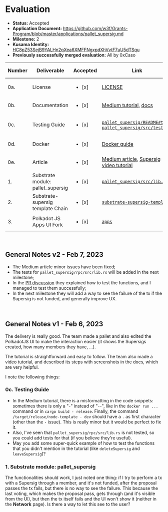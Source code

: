# Evaluation

- **Status:** Accepted
- **Application Document:** https://github.com/w3f/Grants-Program/blob/master/applications/pallet_supersig.md
- **Milestone:** 2
- **Kusama Identity:** [HC8pZ53SejB9YALHn2qXea6XMFFNgxpdXhVvtF7uU5dTSqu](https://kusama.subscan.io/account/HC8pZ53SejB9YALHn2qXea6XMFFNgxpdXhVvtF7uU5dTSqu)
- **Previously successfully merged evaluation:** All by 0xCaso

| Number | Deliverable                       | Accepted               | Link                                                                                                                                                                                                                                                                    | Evaluation Notes      |
| ------ | --------------------------------- | ---------------------- | ----------------------------------------------------------------------------------------------------------------------------------------------------------------------------------------------------------------------------------------------------------------------- | --------------------- |
| 0a.    | License                           | <ul><li>[x] </li></ul> | [LICENSE](https://github.com/kabocha-network/pallet_supersig/blob/4b1e349e9d76750d7fd025056cdb5ef5fef85996/LICENSE)                                                                                                                                                     |                       |
| 0b.    | Documentation                     | <ul><li>[x] </li></ul> | [Medium tutorial](https://decentration.medium.com/setup-for-testing-supersig-ui-m2-fac2f7ab20a3), [docs](https://wiki.kabocha.network/docs/Supersig/introduction)                                                                                                       |                       |
| 0c.    | Testing Guide                     | <ul><li>[x] </li></ul> | [`pallet_supersig/README#test`](https://github.com/kabocha-network/pallet_supersig/blob/f3b4842b971df00287f1ec6e2dcc41c431bce799/README.md#test),<br/>[`pallet_supersig/src/tests`](https://github.com/kabocha-network/pallet_supersig/tree/polkadot-v0.9.28/src/tests) | See **General Notes** |
| 0d.    | Docker                            | <ul><li>[x] </li></ul> | [Docker guide](https://github.com/decentration/substrate-supersig-template/tree/6fbce881471ef6b5730bb8bf4b68f2ee20f58025#run-in-docker)                                                                                                                                 |                       |
| 0e.    | Article                           | <ul><li>[x] </li></ul> | [Medium article](https://decentration.medium.com/supersig-like-multisig-but-with-superpowers-86b9ce0412f6), [Supersig video tutorial](https://www.loom.com/share/dbcaa6319b1a4644aacb709aa0e38783)                                                                      |                       |
| 1.     | Substrate module: pallet_supersig | <ul><li>[x] </li></ul> | [`pallet_supersig/src/lib.rs`](https://github.com/kabocha-network/pallet_supersig/blob/f3b4842b971df00287f1ec6e2dcc41c431bce799/src/lib.rs)                                                                                                                             | See **General Notes** |
| 2.     | Substrate-supersig template Chain | <ul><li>[x] </li></ul> | [`substrate-supersig-template`](https://github.com/decentration/substrate-supersig-template/tree/6fbce881471ef6b5730bb8bf4b68f2ee20f58025)                                                                                                                              |                       |
| 3.     | Polkadot JS Apps UI Fork          | <ul><li>[x] </li></ul> | [`apps`](https://github.com/decentration/apps/blob/492fd2e01e5c34f046a2fc71433d29779f4b2f57/README.md)                                                                                                                                                                  |                       |

<br/>

## General Notes v2 - Feb 7, 2023

- The Medium article minor issues have been fixed;
- The tests for `pallet_supersig/rpc/src/lib.rs` will be added in the next milestone;
- In the [PR discussion](https://github.com/w3f/Grant-Milestone-Delivery/pull/719) they explained how to test the functions, and I managed to test them successfully;
- In the next milestone they will add a way to see the failure of the tx if the Supersig is not funded, and generally improve UX.

<br/>

## General Notes v1 - Feb 6, 2023

The delivery is really good. The team made a pallet and also edited the PolkadotJS UI to make the interaction easier (it shows the Supersigs created, how many members they have, ...).

The tutorial is straightforward and easy to follow. The team also made a video tutorial, and described its steps with screenshots in the docs, which are very helpful.

I note the following things:

### 0c. Testing Guide

- In the Medium tutorial, there is a misformatting in the code snippets: sometimes there is only a "-" instead of "--", like in the `docker run ...` command or in `cargo build - release`. Finally, the command `/target/release/node-template - dev` should have a `.` as first character (other than the `-` issue).
  This is really minor but it would be perfect to fix it.
- Also, I've seen that `pallet_supersig/rpc/src/lib.rs` is not tested, so you could add tests for that (if you believe they're useful).
- May you add some super-quick example of how to test the functions that you didn't mention in the tutorial (like `deleteSupersig` and `leaveSupersig`)?

### 1. Substrate module: pallet_supersig

The functionalities should work, I just noted one thing: if I try to perform a tx with a Supersig through a member, and it's not funded, after the proposal passes the tx fails, but there is no way to see the failure. This because the last voting, which makes the proposal pass, gets through (and it's visible from the UI), but then the tx itself fails and the UI won't show it (neither in the **Network** page). Is there a way to let this see to the user?

